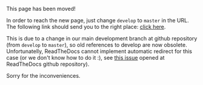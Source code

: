 This page has been moved!

In order to reach the new page, just change `develop` to `master` in the URL. The following link
should send you to the right place: [click here](http://fiware-orion.readthedocs.io/en/master/quick_start_guide/index.html).

This is due to a change in our main development branch at github repository (from `develop` to `master`), so
old references to develop are now obsolete. Unfortunatelly, ReadTheDocs cannot implement automatic redirect
for this case (or we don't know how to do it :), see [this issue](https://github.com/rtfd/readthedocs.org/issues/2444)
opened at ReadTheDocs github repository).

Sorry for the inconveniences.
